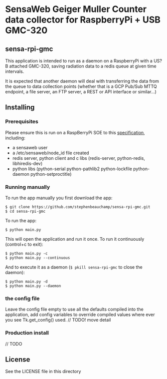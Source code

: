 # SensaWeb Geiger Muller Counter data collector for RaspberryPi + USB GMC-320
## sensa-rpi-gmc
This application is intended to run as a daemon on a RaspberryPi with a US?B attached GMC-320, saving radiation data to a redis queue at given time intervals.

It is expected that another daemon will deal with transferring the data from the queue to data collection points (whether that is a GCP Pub/Sub MTTQ endpoint, a file server, an FTP server, a REST or API interface or similar...)

## Installing
### Prerequisites
Please ensure this is run on a RaspBerryPi SOE to this [specification](https://docs.google.com/document/d/1jozOgvoRr-YjEnIei4Qec-8yUqV9Lcj5qD3pq0XaMCU/edit), including:
* a sensaweb user
* a /etc/sensaweb/node_id file created
* redis server, python client and c libs (redis-server, python-redis, libhiredis-dev)
* python libs (python-serial python-pathlib2 python-lockfile python-daemon python-setproctitle)
### Running manually
To run the app manually you first download the app:
```
$ git clone https://github.com/stephenbeauchamp/sensa-rpi-gmc.git
$ cd sensa-rpi-gmc
```
To run the app:
```
$ python main.py
```

This will open the application and run it once. To run it continuously (control+c to exit):
```
$ python main.py -c
$ python main.py --continuous
```

And to execute it as a daemon (`$ pkill sensa-rpi-gmc` to close the daemon):
```
$ python main.py -d
$ python main.py --daemon
```
### the config file
Leave the config file empty to use all the defaults compiled into the application,
add config variables to override compiled values where ever you see Tk.get_config() used.
// TODO! move detail
### Production install
// TODO


## License
See the LICENSE file in this directory
